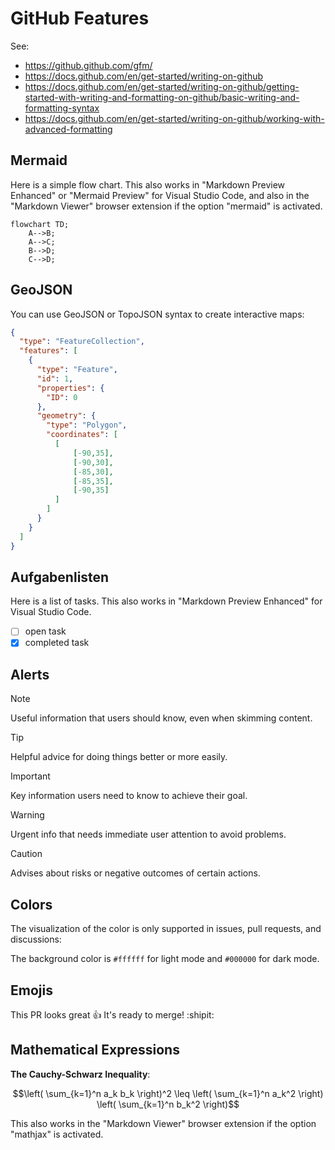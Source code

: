 
# GitHub Features

See:

- https://github.github.com/gfm/
- https://docs.github.com/en/get-started/writing-on-github
- https://docs.github.com/en/get-started/writing-on-github/getting-started-with-writing-and-formatting-on-github/basic-writing-and-formatting-syntax
- https://docs.github.com/en/get-started/writing-on-github/working-with-advanced-formatting

## Mermaid

Here is a simple flow chart.
This also works in "Markdown Preview Enhanced" or "Mermaid Preview" for Visual Studio Code,
and also in the "Markdown Viewer" browser extension if the option "mermaid" is activated.

```mermaid
flowchart TD;
    A-->B;
    A-->C;
    B-->D;
    C-->D;
```

## GeoJSON

You can use GeoJSON or TopoJSON syntax to create interactive maps:

```geojson
{
  "type": "FeatureCollection",
  "features": [
    {
      "type": "Feature",
      "id": 1,
      "properties": {
        "ID": 0
      },
      "geometry": {
        "type": "Polygon",
        "coordinates": [
          [
              [-90,35],
              [-90,30],
              [-85,30],
              [-85,35],
              [-90,35]
          ]
        ]
      }
    }
  ]
}
```

## Aufgabenlisten 

Here is a list of tasks.
This also works in "Markdown Preview Enhanced" for Visual Studio Code.

- [ ] open task
- [x] completed task

## Alerts

> [!NOTE]
> Useful information that users should know, even when skimming content.

> [!TIP]
> Helpful advice for doing things better or more easily.

> [!IMPORTANT]
> Key information users need to know to achieve their goal.

> [!WARNING]
> Urgent info that needs immediate user attention to avoid problems.

> [!CAUTION]
> Advises about risks or negative outcomes of certain actions.

## Colors

The visualization of the color is only supported in issues, pull requests, and discussions:

The background color is `#ffffff` for light mode and `#000000` for dark mode.

## Emojis

This PR looks great :+1: It's ready to merge! :shipit:

## Mathematical Expressions

**The Cauchy-Schwarz Inequality**:

$$\left( \sum_{k=1}^n a_k b_k \right)^2 \leq \left( \sum_{k=1}^n a_k^2 \right) \left( \sum_{k=1}^n b_k^2 \right)$$

This also works in the "Markdown Viewer" browser extension if the option "mathjax" is activated.

